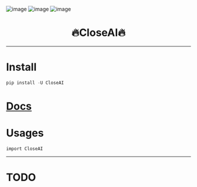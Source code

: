

![image](https://img.shields.io/pypi/v/CloseAI.svg) ![image](https://img.shields.io/travis/yuanjie-ai/CloseAI.svg) ![image](https://readthedocs.org/projects/CloseAI/badge/?version=latest)



<h1 align = "center">🔥CloseAI🔥</h1>

---
# Install
```python
pip install -U CloseAI
```

# [Docs](https://yuanjie-ai.github.io/CloseAI/)

# Usages
```
import CloseAI
```

---
# TODO
